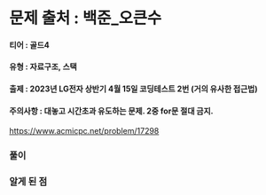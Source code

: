 # 문제 출처 : 백준_오큰수

#### 티어 : 골드4

#### 유형 : 자료구조, 스택

#### 출제 : 2023년 LG전자 상반기 4월 15일 코딩테스트 2번 (거의 유사한 접근법)

#### 주의사항 : 대놓고 시간초과 유도하는 문제. 2중 for문 절대 금지.

https://www.acmicpc.net/problem/17298


### 풀이




### 알게 된 점




